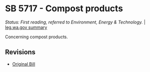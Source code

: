 # SB 5717 - Compost products
*Status: First reading, referred to Environment, Energy & Technology.* | [leg.wa.gov summary](https://app.leg.wa.gov/billsummary?BillNumber=5717&Year=2021)

Concerning compost products.

## Revisions
* [Original Bill](1/)